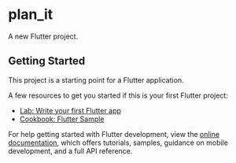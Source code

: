 # plan_it

A new Flutter project.

## Getting Started

This project is a starting point for a Flutter application.

A few resources to get you started if this is your first Flutter project:

- [Lab: Write your first Flutter app](https://docs.flutter.dev/get-started/codelab)
- [Cookbook: Flutter Sample](https://www.figma.com/file/T8MhmlHsBvX7QwQXoYH9Vu/Untitled?type=design&node-id=2-9&mode=design&t=RRU2qF9JjOzGLCal-0)

For help getting started with Flutter development, view the
[online documentation](https://docs.flutter.dev/), which offers tutorials,
samples, guidance on mobile development, and a full API reference.
